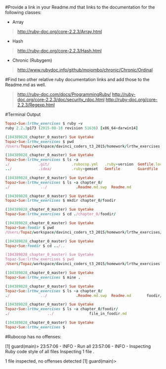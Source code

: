 #Provide a link in your Readme.md that links to the documentation for the following classes:

*  Array
>http://ruby-doc.org/core-2.2.3/Array.html

*  Hash
>http://ruby-doc.org/core-2.2.3/Hash.html

*  Chronic (Rubygem)
>http://www.rubydoc.info/github/mojombo/chronic/Chronic/Ordinal

#Find two other relative ruby documentation links and add those to the Readme.md as well.
>http://ruby-doc.com/docs/ProgrammingRuby/
>http://ruby-doc.org/core-2.2.3/doc/security_rdoc.html
>http://ruby-doc.org/core-2.2.3/Regexp.html

#Terminal Output
```ruby
Topaz-Sue:lrthw_exercises $ ruby -v
ruby 2.2.3p173 (2015-08-18 revision 51636) [x86_64-darwin14]

(104389828_chapter_0_master) Sue Uyetake
Topaz-Sue:lrthw_exercises $ pwd
/Users/Topaz/workspace/davinci_coders_t3_2015/homework/lrthw_exercises

(104389828_chapter_0_master) Sue Uyetake
Topaz-Sue:lrthw_exercises $ ls -a
./             .git/          .rubocop.yml   .ruby-version  Gemfile.lock   chapter_0/
../            .idea/         .ruby-gemset   Gemfile        Guardfile      intro/

(104389828_chapter_0_master) Sue Uyetake
Topaz-Sue:lrthw_exercises $ ls -a chapter_0/
./              ../             .Readme.md.swp  Readme.md

(104389828_chapter_0_master) Sue Uyetake
Topaz-Sue:lrthw_exercises $ mkdir chapter_0/foodir

(104389828_chapter_0_master) Sue Uyetake
Topaz-Sue:lrthw_exercises $ cd ./chapter_0/foodir/

(104389828_chapter_0_master) Sue Uyetake
Topaz-Sue:foodir $ pwd
/Users/Topaz/workspace/davinci_coders_t3_2015/homework/lrthw_exercises/chapter_0/foodir

(104389828_chapter_0_master) Sue Uyetake
Topaz-Sue:foodir $ cd ../..

(104389828_chapter_0_master) Sue Uyetake
Topaz-Sue:lrthw_exercises $ pwd
/Users/Topaz/workspace/davinci_coders_t3_2015/homework/lrthw_exercises

(104389828_chapter_0_master) Sue Uyetake
Topaz-Sue:lrthw_exercises $ mine .

(104389828_chapter_0_master) Sue Uyetake
Topaz-Sue:lrthw_exercises $ ls -a chapter_0/
./              ../             .Readme.md.swp  Readme.md       foodir/

(104389828_chapter_0_master) Sue Uyetake
Topaz-Sue:lrthw_exercises $ ls -a chapter_0/foodir/
./                 ../                file_in_foodir.md

(104389828_chapter_0_master) Sue Uyetake
Topaz-Sue:lrthw_exercises $
```

#Rubocop has no offenses:

[1] guard(main)>
23:57:06 - INFO - Run all
23:57:06 - INFO - Inspecting Ruby code style of all files
Inspecting 1 file
.

1 file inspected, no offenses detected
[1] guard(main)>

